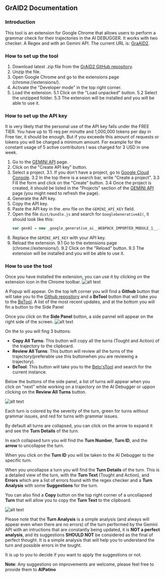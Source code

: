 ## GrAID2 Documentation


### Introduction
This tool is an extension for Google Chrome that allows users to perform a grammar check for their trajectories in the AI DEBUGGER.
It works with two checker. A Regex  and with an Gemini API. The current URL is: [GraAID2](https://github.com/AlPatinoComSol/GraChAID).

### How to set up the tool

1. Download latest .zip file from the [GrAID2 GitHub repository](https://github.com/AlPatinoComSol/GraChAID).
2. Unzip the file.
3. Open Google Chrome and go to the extensions page (chrome://extensions/).
4. Activate the "Developer mode" in the top right corner.
5. Load the extension.
    5.1 Click on the "Load unpacked" button.
    5.2 Select the unzipped folder.
    5.3 The extension will be installed and you will be able to use it.

### How to set up the API key

It is very likely that the personal use of the API key falls under the FREE TIER. You have up to 15 req per minutte and 1,000,000 tokens per day in Free tier, it should be enough. But if you exceede this amount of requests or tokens you will be charged a minimum amount. For example for the constant usage of 5 active contributors I was charged for 3 USD in one week.

1. Go to the [GEMINI API](https://aistudio.google.com/app/apikey) page.
2. Click on the "Create API key" button.
3. Select a project.
    3.1. If you don't have a project, go to [Google Cloud Console](https://console.cloud.google.com/).
    3.2 In the top there is a search bar, write "Create a project".
    3.3 Fill the form and click on the "Create" button.
    3.4 Once the project is created, it should be listed in the "Projects" section of the [GEMINI API](https://aistudio.google.com/app/apikey) page (you might need to refresh the page).
4. Generate the API key.
5. Copy the API key.
6. Paste the API key in the .env file on the `GEMINI_API_KEY` field.
7. Open the file `dist/bundle.js` and search for `GoogleGenerativeAI(`, it should look like this:
    ```javascript
    var genAI = new _google_generative_ai__WEBPACK_IMPORTED_MODULE_1__.GoogleGenerativeAI("GEMINI_API_KEY");
    ```
8. Replace the `GEMINI_API_KEY` with your API key.
9. Reload the extension.
    9.1 Go to the extensions page (chrome://extensions/).
    9.2 Click on the "Reload" button.
    9.3 The extension will be installed and you will be able to use it.

### How to use the tool
Once you have installed the extension, you can use it by clicking on the extension icon in the Chrome toolbar.
![alt text](GrAID2popup.png)

A Popup will appear. On the top left corner you will find a **Github** button that will take you to the [Github repository](https://github.com/AlPatinoComSol/GraChAID) and a **BeTool** button that will take you to the [BeTool](https://indirectly-glowing-cougar.ngrok-free.app/). A list of the most recent updates, and at the bottom you will fin a button to the Side Panel

Once you click on the **Side Panel** button, a side pannel will appear on the right side of the screen.
![alt text](GrAID2SidePanel.png)

On the to you will fing 3 buttons:
- **Copy All Turns**: This button will copy all the turns (Tought and Action) of the trajectory to the clipboard.
- **Review All Turns**: This button will review all the turns of the trajectory(preferable  use this buttonwhen you are reviewing a trajectory).
- **BeTool**: This button will take you to the [Beto'sTool](https://indirectly-glowing-cougar.ngrok-free.app/) and search for the current instance.

Below the buttons of the side panel, a list of turns will appear when you click on "next" while working on a trajectory on the AI Debugger or uppon clicking on the **Review All Turns** button.

![alt text](GrAID2SidePanelTurns.png)

Each turn is colored by the severity of the turn, green for turns without grammar issues, and red for turns with grammar issues.

By default all turns are collapsed, you can click on the arrow to expand it and see the **Turn Details** of the turn.

In each collapsed turn you will find the **Turn Number**, **Turn ID**, and the **arrow** to uncollapse the turn.

When you click on the **Turn ID** you will be taken to the AI Debugger to the specific turn.

When you uncollapse a turn you will find the **Turn Details** of the turn. This is a detailed view of the turn, with the **Turn Text** (Tought and Action), and **Errors** which are a list of errors found with the regex checker and a **Turn Analysis** with some **Suggestions** for the turn.

You can also find a **Copy** button on the top right corner of a uncollapsed **Turn** that will allow you to copy the **Turn Text** to the clipboard.

![alt text](GrAID2TurnDetails.png)

Please note that the **Turn Analysis** is a simple analysis (and always will appear even when there are no errors) of the turn performed by the Gemini API with an intructions that are constantly being updated, it is **NOT a perfect analysis**, and its suggestions **SHOULD NOT** be considered as the final of perfect thought. It is a simple analysis that will help you to understand the turn and possible errors in the tought.

It is up to you to decide if you want to apply the suggestions or not.

**Note**: Any suggestions on improvements are welcome, please feel free to provide them to **AlPatino**

